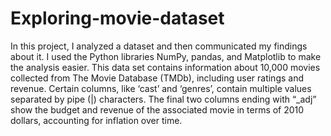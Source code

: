 # Exploring-movie-dataset
In this project, I analyzed a dataset and then communicated my findings about it. I used the Python libraries NumPy, pandas, and Matplotlib to make the analysis easier. This data set contains information about 10,000 movies collected from The Movie Database (TMDb), including user ratings and revenue. Certain columns, like ‘cast’ and ‘genres’, contain multiple values separated by pipe (|) characters. The final two columns ending with “_adj” show the budget and revenue of the associated movie in terms of 2010 dollars, accounting for inflation over time.
